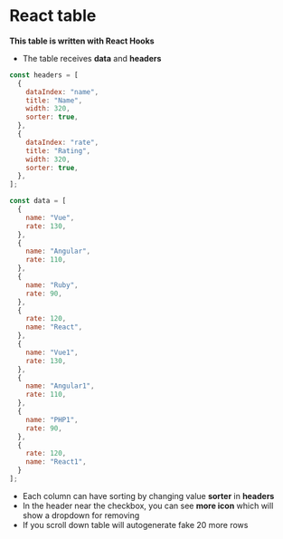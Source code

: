 # React table 
**This table is written with React Hooks**

- The table receives **data** and **headers**
```js
const headers = [
  {
    dataIndex: "name",
    title: "Name",
    width: 320,
    sorter: true,
  },
  {
    dataIndex: "rate",
    title: "Rating",
    width: 320,
    sorter: true,
  },
];

const data = [
  {
    name: "Vue",
    rate: 130,
  },
  {
    name: "Angular",
    rate: 110,
  },
  {
    name: "Ruby",
    rate: 90,
  },
  {
    rate: 120,
    name: "React",
  },
  {
    name: "Vue1",
    rate: 130,
  },
  {
    name: "Angular1",
    rate: 110,
  },
  {
    name: "PHP1",
    rate: 90,
  },
  {
    rate: 120,
    name: "React1",
  }
];
```

- Each column can have sorting by changing value **sorter** in **headers**
- In the header near the checkbox, you can see **more icon** which will show a dropdown for removing 
- If you scroll down table will autogenerate fake 20 more rows





